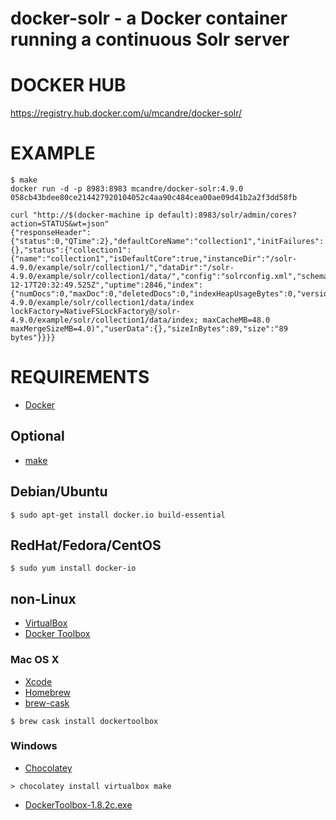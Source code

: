 # docker-solr - a Docker container running a continuous Solr server

# DOCKER HUB

https://registry.hub.docker.com/u/mcandre/docker-solr/

# EXAMPLE

```
$ make
docker run -d -p 8983:8983 mcandre/docker-solr:4.9.0
058cb43bdee80ce214427920104052c4aa90c484cea00ae09d41b2a2f3dd58fb

curl "http://$(docker-machine ip default):8983/solr/admin/cores?action=STATUS&wt=json"
{"responseHeader":{"status":0,"QTime":2},"defaultCoreName":"collection1","initFailures":{},"status":{"collection1":{"name":"collection1","isDefaultCore":true,"instanceDir":"/solr-4.9.0/example/solr/collection1/","dataDir":"/solr-4.9.0/example/solr/collection1/data/","config":"solrconfig.xml","schema":"schema.xml","startTime":"2015-12-17T20:32:49.525Z","uptime":2846,"index":{"numDocs":0,"maxDoc":0,"deletedDocs":0,"indexHeapUsageBytes":0,"version":1,"segmentCount":0,"current":true,"hasDeletions":false,"directory":"org.apache.lucene.store.NRTCachingDirectory:NRTCachingDirectory(MMapDirectory@/solr-4.9.0/example/solr/collection1/data/index lockFactory=NativeFSLockFactory@/solr-4.9.0/example/solr/collection1/data/index; maxCacheMB=48.0 maxMergeSizeMB=4.0)","userData":{},"sizeInBytes":89,"size":"89 bytes"}}}}
```

# REQUIREMENTS

* [Docker](https://www.docker.com/)

## Optional

* [make](http://www.gnu.org/software/make/)

## Debian/Ubuntu

```
$ sudo apt-get install docker.io build-essential
```

## RedHat/Fedora/CentOS

```
$ sudo yum install docker-io
```

## non-Linux

* [VirtualBox](https://www.virtualbox.org/)
* [Docker Toolbox](https://www.docker.com/toolbox)

### Mac OS X

* [Xcode](http://itunes.apple.com/us/app/xcode/id497799835?ls=1&mt=12)
* [Homebrew](http://brew.sh/)
* [brew-cask](http://caskroom.io/)

```
$ brew cask install dockertoolbox
```

### Windows

* [Chocolatey](https://chocolatey.org/)

```
> chocolatey install virtualbox make
```

* [DockerToolbox-1.8.2c.exe](https://github.com/docker/toolbox/releases/download/v1.8.2c/DockerToolbox-1.8.2c.exe)
